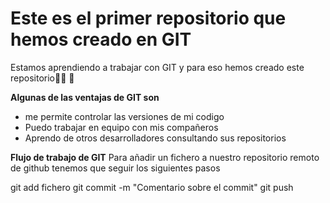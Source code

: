 # Este es el primer repositorio que hemos creado en GIT
Estamos aprendiendo a trabajar con GIT y para eso hemos creado este repositorio:man_student: :boy:

**Algunas de las ventajas de GIT son**
- me permite controlar las versiones de mi codigo
- Puedo trabajar en equipo con mis compañeros 
- Aprendo de otros desarrolladores consultando sus repositorios

**Flujo de trabajo de GIT**
Para añadir un fichero a nuestro repositorio remoto de github tenemos que seguir los siguientes pasos

git add fichero
git commit -m "Comentario sobre el commit"
git push
